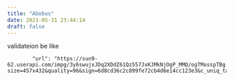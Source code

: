```yaml
---
title: "Abobus"
date: 2021-05-31 23:44:14
draft: false
---
```


validateion be like

            "url": "https://sun9-62.userapi.com/impg/3y6swujxJDq2XDdZ61Qz557JxKJMkNjOgP_MMQ/ogTMosspTBg.jpg?size=457x432&quality=96&sign=6d8cd36c2c899fe72cb4d6e14cc123e3&c_uniq_tag=DNkbNSFnZhGbFea3dLPcbOn1xpBeXWA62v0Q0IuQcFw&type=album",

